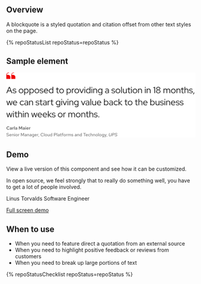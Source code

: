 ## Overview

A blockquote is a styled quotation and citation offset from other text styles on the page.

{% repoStatusList repoStatus=repoStatus %}


## Sample element

<uxdot-example width-adjustment="593px">
  <img src="./blockquote-sample.png" alt="Image of a blockquote including a quote icon, quotation text, and citation text">
</uxdot-example>


## Demo

View a live version of this component and see how it can be customized.

<uxdot-example width-adjustment="593px">
  <rh-blockquote>
    <p>In open source, we feel strongly that to really do something well, you have to get a lot of people involved.</p>
    <span slot="author">Linus Torvalds</span>
    <span slot="title">Software Engineer</span>
  </rh-blockquote>
</uxdot-example>

<rh-cta><a href="./demo/">Full screen demo</a></rh-cta>
  

## When to use

  - When you need to feature direct a quotation from an external source
  - When you need to highlight positive feedback or reviews from customers
  - When you need to break up large portions of text


{% repoStatusChecklist repoStatus=repoStatus %}

